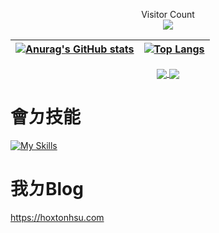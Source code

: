 <p align="center"> 
  Visitor Count<br>
  <img src="https://profile-counter.glitch.me/Hoxton019030/count.svg" />
</p>
<div align="center">


|   <a href="https://github.com/Hoxton019030">![Anurag's GitHub stats](https://github-readme-stats-git-masterrstaa-rickstaa.vercel.app/api?username=Hoxton019030&theme=codeSTACKr&show_icons=true&count_private=true&show_icons=true)</a> | <a href="https://github.com/Hoxton019030">[![Top Langs](https://github-readme-stats-git-masterrstaa-rickstaa.vercel.app/api/top-langs/?username=Hoxton019030&theme=codeSTACKr&layout=compact&hide=javascript,html)](https://github.com/anuraghazra/github-readme-stats)</a> |
| ------------- | ------------- |

<a href="https://github.com/Hoxton019030/Hoxton019030.github.io">
  <img align="center" src="https://github-readme-stats.vercel.app/api/pin/?username=Hoxton019030&repo=Hoxton019030.github.io&theme=codeSTACKr" />
</a>
<a href="https://github.com/Hoxton019030/Zabbix-Sender">
  <img align="center" src="https://github-readme-stats.vercel.app/api/pin/?username=Hoxton019030&repo=Zabbix-Sender&theme=codeSTACKr" />
</a>


</div>

 # 會ㄉ技能
[![My Skills](https://skillicons.dev/icons?i=java,spring,hibernate,postgres,docker,azure,idea,js,linux,md,maven,postman,powershell,vscode,bash,github,gitlab)](https://skillicons.dev)

 # 我ㄉBlog
 https://hoxtonhsu.com

<!--
**Hoxton019030/Hoxton019030** is a ✨ _special_ ✨ repository because its `README.md` (this file) appears on your GitHub profile.

Here are some ideas to get you started:

- 🔭 I’m currently working on ...
- 🌱 I’m currently learning ...
- 👯 I’m looking to collaborate on ...
- 🤔 I’m looking for help with ...
- 💬 Ask me about ...
- 📫 How to reach me: ...
- 😄 Pronouns: ...
- ⚡ Fun fact: ...
-->

